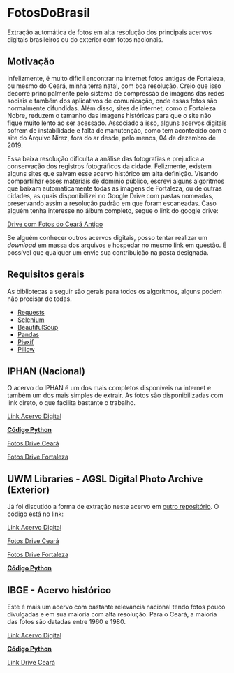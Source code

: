 # FotosDoBrasil
Extração automática de fotos em alta resolução dos principais acervos digitais brasileiros ou do exterior com fotos nacionais. 

## Motivação
Infelizmente, é muito difícil encontrar na internet fotos antigas de Fortaleza, ou mesmo do Ceará, minha terra natal, com boa resolução. Creio que isso decorre principalmente pelo sistema de compressão de imagens das redes sociais e também dos aplicativos de comunicação, onde essas fotos são normalmente difundidas. Além disso, sites de internet, como o Fortaleza Nobre, reduzem o tamanho das imagens históricas para que o site não fique muito lento ao ser acessado. Associado a isso, alguns acervos digitais sofrem de instabilidade e falta de manutenção, como tem acontecido com o site do Arquivo Nirez, fora do ar desde, pelo menos, 04 de dezembro de 2019. 

Essa baixa resolução dificulta a análise das fotografias e prejudica a conservação dos registros fotográficos da cidade. Felizmente, existem alguns sites que salvam esse acervo histórico em alta definição. Visando compartilhar esses materiais de domínio público, escrevi alguns algoritmos que baixam automaticamente todas as imagens de Fortaleza, ou de outras cidades, as quais disponibilizei no Google Drive com pastas nomeadas, preservando assim a resolução padrão em que foram escaneadas.
Caso alguém tenha interesse no álbum completo, segue o link do google drive:

[Drive com Fotos do Ceará Antigo](https://drive.google.com/drive/folders/19QGyUuMzX0ogb8NiY9PXXWb_EmGDMLMT?usp=sharing)

Se alguém conhecer outros acervos digitais, posso tentar realizar um *download* em massa dos arquivos e hospedar no mesmo link em questão. É possível que qualquer um envie sua contribuição na pasta designada.

## Requisitos gerais
As bibliotecas a seguir são gerais para todos os algoritmos, alguns podem não precisar de todas. 
* [Requests](https://requests.readthedocs.io/pt_BR/latest/user/quickstart.html)
* [Selenium](https://selenium-python.readthedocs.io/)
* [BeautifulSoup](https://www.crummy.com/software/BeautifulSoup/bs4/doc/)
* [Pandas](https://pandas.pydata.org/)
* [Piexif](https://pypi.org/project/piexif/)
* [Pillow](https://pypi.org/project/Pillow/)

## IPHAN (Nacional)
O acervo do IPHAN é um dos mais completos disponíveis na internet e também um dos mais simples de extrair. As fotos são disponibilizadas com link direto, o que facilita bastante o trabalho. 

[Link Acervo Digital](http://acervodigital.iphan.gov.br/xmlui/)

[**Código Python**](https://github.com/luiseduardobr1/FotosDoBrasil/blob/master/acervoIPHAN.py)

[Fotos Drive Ceará](https://drive.google.com/drive/u/1/folders/1ETbC7flXAfNRIFugfFQqUQCxwtRXbkQi)

[Fotos Drive Fortaleza](https://drive.google.com/drive/folders/1BJHZp2EkQQOE1AUDCq468zs4N1nThAwr)

## UWM Libraries - AGSL Digital Photo Archive (Exterior)
Já foi discutido a forma de extração neste acervo em [outro repositório](https://github.com/luiseduardobr1/UWMLibrariesPhotoArchive). O código está no link:

[Link Acervo Digital](https://uwm.edu/lib-collections/)

[Fotos Drive Ceará](https://drive.google.com/drive/u/1/folders/1YrQrRxkbFdccUbA7Vhzdo7NqlM6nEhji)

[Fotos Drive Fortaleza](https://drive.google.com/drive/u/1/folders/1CMycH7SLvyW0G-lSpfbVpVIb6JoI2h1M)

[**Código Python**](https://github.com/luiseduardobr1/UWMLibrariesPhotoArchive/blob/master/PhotoWebScraping.py)


## IBGE - Acervo histórico
Este é mais um acervo com bastante relevância nacional tendo fotos pouco divulgadas e em sua maioria com alta resolução. Para o Ceará, a maioria das fotos são datadas entre 1960 e 1980. 

[Link Acervo Digital](https://biblioteca.ibge.gov.br/index.php)

[**Código Python**](https://github.com/luiseduardobr1/FotosDoBrasil/blob/master/ibge_fotos.py)

[Link Drive Ceará](https://drive.google.com/drive/folders/1775dDCDxOboUIWstOLaQ-UAYNyai_jya)
